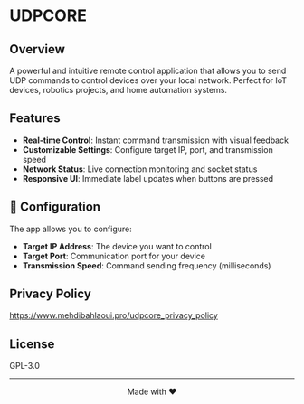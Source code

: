 # UDPCORE

## Overview
A powerful and intuitive remote control application that allows you to send UDP commands to control devices over your local network. Perfect for IoT devices, robotics projects, and home automation systems.

## Features
- **Real-time Control**: Instant command transmission with visual feedback
- **Customizable Settings**: Configure target IP, port, and transmission speed
- **Network Status**: Live connection monitoring and socket status
- **Responsive UI**: Immediate label updates when buttons are pressed

## 🔧 Configuration

The app allows you to configure:
- **Target IP Address**: The device you want to control
- **Target Port**: Communication port for your device
- **Transmission Speed**: Command sending frequency (milliseconds)

## Privacy Policy
https://www.mehdibahlaoui.pro/udpcore_privacy_policy

## License
GPL-3.0

---

<div align="center">
  Made with ❤️ 
</div>

